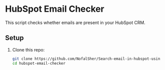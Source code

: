 # HubSpot Email Checker

This script checks whether emails are present in your HubSpot CRM.

## Setup

1. Clone this repo:
   ```bash
   git clone https://github.com/NofalSher/Search-email-in-hubspot-using-hubspot-api.git
   cd hubspot-email-checker
